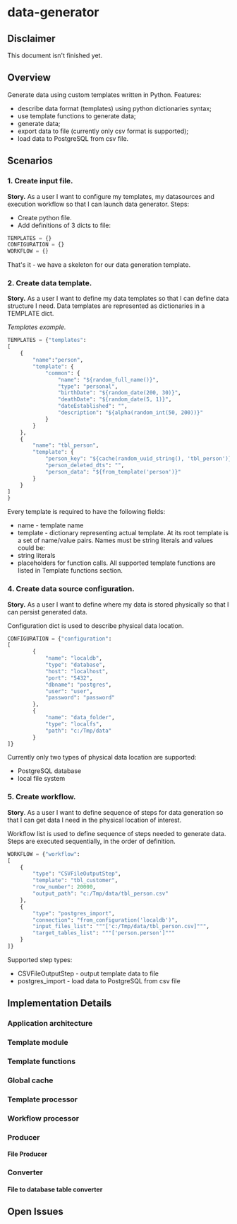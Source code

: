 # data-generator
## Disclaimer
This document isn't finished yet.
## Overview
Generate data using custom templates written in Python.
Features:
* describe data format (templates) using python dictionaries syntax;
* use template functions to generate data;
* generate data;
* export data to file (currently only csv format is supported);
* load data to PostgreSQL from csv file.
## Scenarios
### 1. Create input file.
**Story.** As a user I want to configure my templates, my datasources and execution workflow so that I can launch data generator.
Steps:
* Create python file.
* Add definitions of 3 dicts to file:
```python
TEMPLATES = {}
CONFIGURATION = {}
WORKFLOW = {}
```
That's it - we have a skeleton for our data generation template.
### 2. Create data template.
**Story.** As a user I want to define my data templates so that I can define data structure I need.
Data templates are represented as dictionaries in a TEMPLATE dict. 

*Templates example.*

```python
TEMPLATES = {"templates":
[
    {
        "name":"person",
        "template": {
            "common": {
                "name": "${random_full_name()}",
                "type": "personal",
                "birthDate": "${random_date(200, 30)}",
                "deathDate": "${random_date(5, 1)}",
                "dateEstablished": "",
                "description": "${alpha(random_int(50, 200))}"    
            }
        }
    },
    {
        "name": "tbl_person",
        "template": {
            "person_key": "${cache(random_uuid_string(), 'tbl_person')}",
            "person_deleted_dts": "",
            "person_data": "${from_template('person')}"
        } 
    }
]
}
```
Every template is required to have the following fields:
* name - template name
* template - dictionary representing actual template.
At its root template is a set of name/value pairs. Names must be string literals and values could be:
* string literals
* placeholders for function calls. All supported template functions are listed in Template functions section.
    
### 4. Create data source configuration.
**Story.** As a user I want to define where my data is stored physically so that I can persist generated data.

Configuration dict is used to describe physical data location.

```python
CONFIGURATION = {"configuration":
[
        {
            "name": "localdb",
            "type": "database",
            "host": "localhost",
            "port": "5432",
            "dbname": "postgres",
            "user": "user",
            "password": "password"
        },
        {
            "name": "data_folder",
            "type": "localfs",
            "path": "c:/Tmp/data"
        }
]}
```
Currently only two types of physical data location are supported:
* PostgreSQL database
* local file system

### 5. Create workflow.
**Story**. As a user I want to define sequence of steps for data generation so that I can get data I need in the physical location of interest.

Workflow list is used to define sequence of steps needed to generate data. Steps are executed sequentially, in the order of definition.

```python
WORKFLOW = {"workflow":
[
    {
        "type": "CSVFileOutputStep",
        "template": "tbl_customer",
        "row_number": 20000,
        "output_path": "c:/Tmp/data/tbl_person.csv"
    },
    {
        "type": "postgres_import",
        "connection": "from_configuration('localdb')",
        "input_files_list": """['c:/Tmp/data/tbl_person.csv]""",
        "target_tables_list": """['person.person']"""
    }
]}
```
Supported step types:
* CSVFileOutputStep - output template data to file
* postgres_import - load data to PostgreSQL from csv file

## Implementation Details
### Application architecture
### Template module
### Template functions
### Global cache
### Template processor
### Workflow processor
### Producer
#### File Producer
### Converter
#### File to database table converter
## Open Issues
